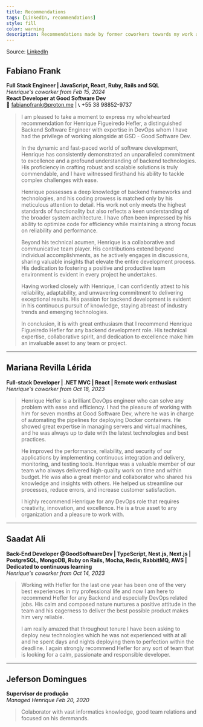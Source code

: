 ```yaml
---
title: Recommendations
tags: [LinkedIn, recommendations]
style: fill
color: warning
description: Recommendations made by former coworkers towards my work and person
---
```

Source: [LinkedIn](https://www.linkedin.com/in/heflerdev/details/recommendations/?detailScreenTabIndex=0)

## Fabiano Frank
**Full Stack Engineer | JavaScript, React, Ruby, Rails and SQL**  
*Henrique's coworker from Feb 15, 2024*  
**React Developer at Good Software Dev**  
📧 fabianofrank@proton.me | 📞 +55 38 98852-9737  

> I am pleased to take a moment to express my wholehearted recommendation for Henrique Figueiredo Hefler, a distinguished Backend Software Engineer with expertise in DevOps whom I have had the privilege of working alongside at GSD - Good Software Dev.
> 
> In the dynamic and fast-paced world of software development, Henrique has consistently demonstrated an unparalleled commitment to excellence and a profound understanding of backend technologies. His proficiency in crafting robust and scalable solutions is truly commendable, and I have witnessed firsthand his ability to tackle complex challenges with ease.
> 
> Henrique possesses a deep knowledge of backend frameworks and technologies, and his coding prowess is matched only by his meticulous attention to detail. His work not only meets the highest standards of functionality but also reflects a keen understanding of the broader system architecture. I have often been impressed by his ability to optimize code for efficiency while maintaining a strong focus on reliability and performance.
> 
> Beyond his technical acumen, Henrique is a collaborative and communicative team player. His contributions extend beyond individual accomplishments, as he actively engages in discussions, sharing valuable insights that elevate the entire development process. His dedication to fostering a positive and productive team environment is evident in every project he undertakes.
> 
> Having worked closely with Henrique, I can confidently attest to his reliability, adaptability, and unwavering commitment to delivering exceptional results. His passion for backend development is evident in his continuous pursuit of knowledge, staying abreast of industry trends and emerging technologies.
> 
> In conclusion, it is with great enthusiasm that I recommend Henrique Figueiredo Hefler for any backend development role. His technical expertise, collaborative spirit, and dedication to excellence make him an invaluable asset to any team or project.

---

## Mariana Revilla Lérida
**Full-stack Developer | .NET MVC | React | Remote work enthusiast**  
*Henrique's coworker from Oct 18, 2023*  

> Henrique Hefler is a brilliant DevOps engineer who can solve any problem with ease and efficiency. I had the pleasure of working with him for seven months at Good Software Dev, where he was in charge of automating the pipelines for deploying Docker containers. He showed great expertise in managing servers and virtual machines, and he was always up to date with the latest technologies and best practices.
> 
> He improved the performance, reliability, and security of our applications by implementing continuous integration and delivery, monitoring, and testing tools. Henrique was a valuable member of our team who always delivered high-quality work on time and within budget. He was also a great mentor and collaborator who shared his knowledge and insights with others. He helped us streamline our processes, reduce errors, and increase customer satisfaction.
> 
> I highly recommend Henrique for any DevOps role that requires creativity, innovation, and excellence. He is a true asset to any organization and a pleasure to work with.

---

## Saadat Ali
**Back-End Developer @GoodSoftwareDev | TypeScript, Nest.js, Next.js | PostgreSQL, MongoDB, Ruby on Rails, Mocha, Redis, RabbitMQ, AWS | Dedicated to continuous learning**  
*Henrique's coworker from Oct 14, 2023*  

> Working with Hefler for the last one year has been one of the very best experiences in my professional life and now I am here to recommend Hefler for any Backend and especially DevOps related jobs. His calm and composed nature nurtures a positive attitude in the team and his eagerness to deliver the best possible product makes him very reliable.
> 
> I am really amazed that throughout tenure I have been asking to deploy new technologies which he was not experienced with at all and he spent days and nights deploying them to perfection within the deadline. I again strongly recommend Hefler for any sort of team that is looking for a calm, passionate and responsible developer.

---

## Jeferson Domingues
**Supervisor de produção**  
*Managed Henrique Feb 20, 2020*  

> Colaborator with vast informatics knowledge, good team relations and focused on his demmands.



